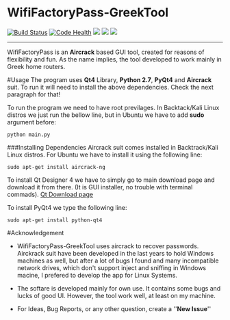 WifiFactoryPass-GreekTool 
================================
[![Build Status](https://travis-ci.org/GeorgeGkas/WifiFactoryPass-GreekTool.svg)](https://travis-ci.org/GeorgeGkas/WifiFactoryPass-GreekTool) [![Code Health](https://landscape.io/github/GeorgeGkas/WifiFactoryPass-GreekTool/master/landscape.svg?style=flat-square)](https://landscape.io/github/GeorgeGkas/WifiFactoryPass-GreekTool/master) ![](https://img.shields.io/badge/version-0.1-blue.svg?style=flat-square)  ![](https://img.shields.io/badge/python-2.7-blue.svg?style=flat-square) ![](https://img.shields.io/badge/licence-LGPL%20v3.0-green.svg?style=flat-square) 



----------
WifiFactoryPass is an **Aircrack** based GUI tool,  created for reasons of flexibility and fun. As the name implies, the tool developed to work mainly in Greek home routers. 

#Usage
The program uses **Qt4** Library, **Python 2.7**, **PyQt4** and **Aircrack** suit.
To run it will need to install the above dependencies. Check the next paragraph for that!

To run the program we need to have root previlages. In Backtack/Kali Linux distros we just run the bellow line, but in Ubuntu we have to add **sudo** argument before:

	python main.py



###Installing Dependencies
Aircrack suit comes installed in Backtrack/Kali Linux distros. For Ubuntu we have to install it using the following line:

	sudo apt-get install aircrack-ng

To install Qt Designer 4 we have to simply go to main download page and download it from there. (It is GUI installer, no trouble with terminal commads).  [Qt Download page](http://www.qt.io/download/)

To install PyQt4 we type the following line:

	sudo apt-get install python-qt4


#Acknowledgement

 * WifiFactoryPass-GreekTool uses aircrack to recover passwords. Airckrack suit have been developed in the last years to hold Windows machines as well, but after a lot of bugs I found and many incompatible network drives, which don't support inject and sniffing in Windows macine, I prefered to develop the app for Linux Systems.
 
 * The softare is developed mainly for own use. It contains some bugs and lucks of good UI. However, the tool work well, at least on my machine. 

 * For Ideas, Bug Reports, or any other question, create a ''**New Issue**''


